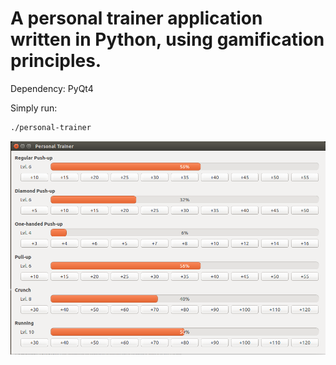 A personal trainer application written in Python, using gamification principles.
===========

Dependency: PyQt4

Simply run: 
```bash
./personal-trainer
```

![Alt text](screenshot.png?raw=true "Personal Trainer Screenshot")
